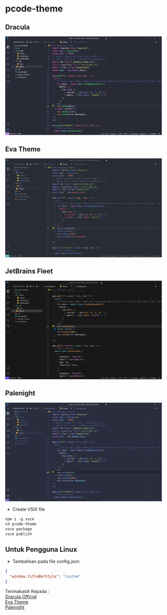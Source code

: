 # pcode-theme

## Dracula

![CAPTURE!](https://raw.githubusercontent.com/pojokcodeid/pcode-theme/main/dracula-fleet.png)

## Eva Theme

![CAPTURE!](https://raw.githubusercontent.com/pojokcodeid/pcode-theme/main/eva-dark-fleet.png)

## JetBrains Fleet

![CAPTURE!](https://raw.githubusercontent.com/pojokcodeid/pcode-theme/main/jetbrains-fleet.png)

## Palenight

![CAPTURE!](https://raw.githubusercontent.com/pojokcodeid/pcode-theme/main/palenight-fleet.png)

- Create VSIX file

```
npm i -g vsce
cd pcode-theme
vsce package
vsce publish
```

## Untuk Pengguna Linux

- Tambahkan pada file config.json

```json
{
  "window.titleBarStyle": "custom"
}
```

Terimakasih Kepada : <br>
<a href="https://github.com/dracula/visual-studio-code">Dracula Official</a><br>
<a href="https://github.com/fisheva/Eva-Theme">Eva Theme</a><br>
<a href="https://github.com/whizkydee/vscode-palenight-theme">Palenight</a><br>

